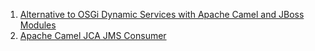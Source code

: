1. [Alternative to OSGi Dynamic Services with Apache Camel and JBoss Modules](https://github.com/evgeniy-khist/blog/tree/master/Alternative-to-OSGi-Dynamic-Services-with-Apache-Camel-and-JBoss-Modules)
2. [Apache Camel JCA JMS Consumer](https://github.com/evgeniy-khist/blog/tree/master/Apache-Camel-JCA-JMS-Consumer)
